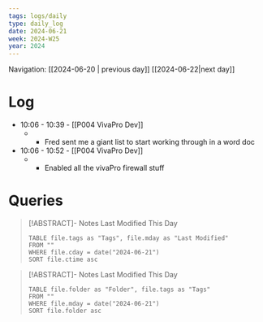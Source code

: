 ```yaml
---
tags: logs/daily
type: daily_log
date: 2024-06-21
week: 2024-W25
year: 2024
---
```

Navigation: [[2024-06-20 | previous day]] [[2024-06-22|next day]]
# Log
- 10:06 - 10:39 - [[P004 VivaPro Dev]]
    - - Fred sent me a giant list to start working through in a word doc
- 10:06 - 10:52 - [[P004 VivaPro Dev]]
    - - Enabled all the vivaPro firewall stuff

# Queries
> [!ABSTRACT]- Notes Last Modified This Day
> ```dataview
> TABLE file.tags as "Tags", file.mday as "Last Modified"
> FROM ""
> WHERE file.cday = date("2024-06-21")
> SORT file.ctime asc
> ```

> [!ABSTRACT]- Notes Last Modified This Day
> ```dataview
> TABLE file.folder as "Folder", file.tags as "Tags"
> FROM ""
> WHERE file.mday = date("2024-06-21")
> SORT file.folder asc
> ```
